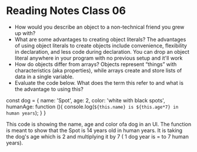 # Reading Notes Class 06

- How would you describe an object to a non-technical friend you grew up with?
- What are some advantages to creating object literals? The advantages of using object literals to create objects include convenience, flexibility in declaration, and less code during declaration. You can drop an object literal anywhere in your program with no previous setup and it'll work
- How do objects differ from arrays? Objects represent “things” with characteristics (aka properties), while arrays create and store lists of data in a single variable.
- Evaluate the code below. What does the term this refer to and what is the advantage to using this?
 
 
 
 const dog =  {
  name: 'Spot',
  age: 2,
  color: 'white with black spots',
  humanAge: function (){
    console.log(`${this.name} is ${this.age*7} in human years`);
  }
 }
 
 
 
 
 
 
 This code is showing the name, age and color ofa  dog in an Ul. The function is meant to show that the Spot is 14 years old in human years. It is taking the dog's age which is 2 and multiplying it by 7 ( 1 dog year is = to 7 human years). 
